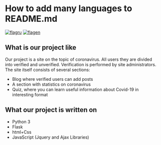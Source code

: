 # How to add many languages to README.md

[![flagru][flagru]][readmeru] [![flagen][flagen]][readmeen]


## What is our project like
Our project is a site on the topic of coronavirus. All users
they are divided into verified and unverified. 
Verification is performed by site administrators.
The site itself consists of several sections:
* Blog where verified users can add posts
* A section with statistics on coronavirus
* Quiz, where you can learn useful information 
about Covid-19 in interesting format

## What our project is written on
* Python 3
* Flask
* html+Css
* JavaScript (Jquery and Ajax Libraries)

[readmeru]: https://github.com/victormorozov1/multy-lang-readme/blob/master/lang/ru/REAMME.md "Ru"
[flagru]: https://madeas.github.io/src/ru.png

[readmeen]: https://github.com/victormorozov1/multy-lang-readme/blob/master/README.md "En"
[flagen]: https://madeas.github.io/src/en.png
